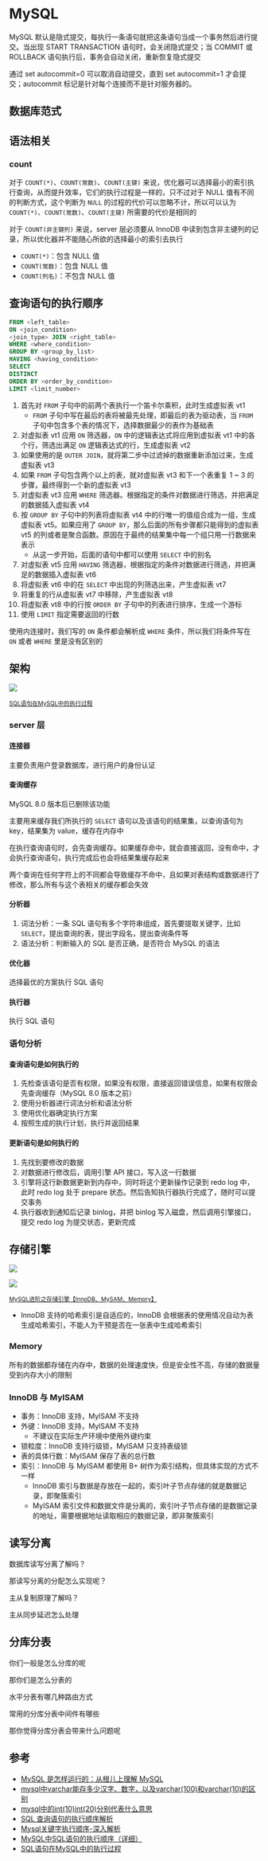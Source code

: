 # MySQL

MySQL 默认是隐式提交，每执行一条语句就把这条语句当成一个事务然后进行提交。当出现 START TRANSACTION 语句时，会关闭隐式提交；当 COMMIT 或 ROLLBACK 语句执行后，事务会自动关闭，重新恢复隐式提交

通过 set autocommit=0 可以取消自动提交，直到 set autocommit=1 才会提交；autocommit 标记是针对每个连接而不是针对服务器的。

## 数据库范式

## 语法相关

### count

对于 `COUNT(*)`、`COUNT(常数)`、`COUNT(主键)` 来说，优化器可以选择最小的索引执行查询，从而提升效率，它们的执行过程是一样的，只不过对于 NULL 值有不同的判断方式，这个判断为 `NULL` 的过程的代价可以忽略不计，所以可以认为 `COUNT(*)`、`COUNT(常数)`、`COUNT(主键)` 所需要的代价是相同的

对于 `COUNT(非主键列)` 来说，server 层必须要从 InnoDB 中读到包含非主键列的记录，所以优化器并不能随心所欲的选择最小的索引去执行

- `COUNT(*)`：包含 NULL 值
- `COUNT(常数)`：包含 NULL 值
- `COUNT(列名)`：不包含 NULL 值

## 查询语句的执行顺序

```sql
FROM <left_table>
ON <join_condition>
<join_type> JOIN <right_table>
WHERE <where_condition>
GROUP BY <group_by_list>
HAVING <having_condition>
SELECT
DISTINCT
ORDER BY <order_by_condition>
LIMIT <limit_number>
```

1. 首先对 `FROM` 子句中的前两个表执行一个笛卡尔乘积，此时生成虚拟表 vt1
    - `FROM` 子句中写在最后的表将被最先处理，即最后的表为驱动表，当 `FROM` 子句中包含多个表的情况下，选择数据最少的表作为基础表
2. 对虚拟表 vt1 应用 `ON` 筛选器，`ON` 中的逻辑表达式将应用到虚拟表 vt1 中的各个行，筛选出满足 `ON` 逻辑表达式的行，生成虚拟表 vt2
3. 如果使用的是 `OUTER JOIN`，就将第二步中过滤掉的数据重新添加过来，生成虚拟表 vt3
4. 如果 `FROM` 子句包含两个以上的表，就对虚拟表 vt3 和下一个表重复 1 ~ 3 的步骤，最终得到一个新的虚拟表 vt3
5. 对虚拟表 vt3 应用 `WHERE` 筛选器。根据指定的条件对数据进行筛选，并把满足的数据插入虚拟表 vt4
6. 按 `GROUP BY` 子句中的列表将虚拟表 vt4 中的行唯一的值组合成为一组，生成虚拟表 vt5。如果应用了 `GROUP BY`，那么后面的所有步骤都只能得到的虚拟表 vt5 的列或者是聚合函数。原因在于最终的结果集中每一个组只用一行数据来表示
    - 从这一步开始，后面的语句中都可以使用 `SELECT` 中的别名
7. 对虚拟表 vt5 应用 `HAVING` 筛选器，根据指定的条件对数据进行筛选，并把满足的数据插入虚拟表 vt6
8. 将虚拟表 vt6 中的在 `SELECT` 中出现的列筛选出来，产生虚拟表 vt7
9. 将重复的行从虚拟表 vt7 中移除，产生虚拟表 vt8
10. 将虚拟表 vt8 中的行按 `ORDER BY` 子句中的列表进行排序，生成一个游标
11. 使用 `LIMIT` 指定需要返回的行数

使用内连接时，我们写的 `ON` 条件都会解析成 `WHERE` 条件，所以我们将条件写在 `ON` 或者 `WHERE` 里是没有区别的

## 架构

![](./md.assets/mysql_structure.png)

<small>[SQL语句在MySQL中的执行过程](https://javaguide.cn/database/mysql/how-sql-executed-in-mysql.html)</small>

### server 层

#### 连接器

主要负责用户登录数据库，进行用户的身份认证

#### 查询缓存

MySQL 8.0 版本后已删除该功能

主要用来缓存我们所执行的 `SELECT` 语句以及该语句的结果集，以查询语句为 key，结果集为 value，缓存在内存中

在执行查询语句时，会先查询缓存。如果缓存命中，就会直接返回，没有命中，才会执行查询语句，执行完成后也会将结果集缓存起来

两个查询在任何字符上的不同都会导致缓存不命中，且如果对表结构或数据进行了修改，那么所有与这个表相关的缓存都会失效

#### 分析器

1. 词法分析：一条 SQL 语句有多个字符串组成，首先要提取关键字，比如 `SELECT`，提出查询的表，提出字段名，提出查询条件等
2. 语法分析：判断输入的 SQL 是否正确，是否符合 MySQL 的语法

#### 优化器

选择最优的方案执行 SQL 语句

#### 执行器

执行 SQL 语句

### 语句分析

#### 查询语句是如何执行的

1. 先检查该语句是否有权限，如果没有权限，直接返回错误信息，如果有权限会先查询缓存（MySQL 8.0 版本之前）
2. 使用分析器进行词法分析和语法分析
3. 使用优化器确定执行方案
4. 按照生成的执行计划，执行并返回结果

#### 更新语句是如何执行的

1. 先找到要修改的数据
2. 对数据进行修改后，调用引擎 API 接口，写入这一行数据
3. 引擎将这行新数据更新到内存中，同时将这个更新操作记录到 redo log 中，此时 redo log 处于 prepare 状态。然后告知执行器执行完成了，随时可以提交事务
4. 执行器收到通知后记录 binlog，并把 binlog 写入磁盘，然后调用引擎接口，提交 redo log 为提交状态，更新完成

## 存储引擎

![](./md.assets/all_engines.png)

![](./md.assets/engines.png)

<small>[MySQL进阶之存储引擎【InnoDB、MySAM、Memory】](https://blog.csdn.net/weixin_53041251/article/details/124241047)</small>

- InnoDB 支持的哈希索引是自适应的，InnoDB 会根据表的使用情况自动为表生成哈希索引，不能人为干预是否在一张表中生成哈希索引

### Memory

所有的数据都存储在内存中，数据的处理速度快，但是安全性不高，存储的数据量受到内存大小的限制

### InnoDB 与 MylSAM

- 事务：InnoDB 支持，MylSAM 不支持
- 外键：InnoDB 支持，MylSAM 不支持
  - 不建议在实际生产环境中使用外键约束
- 锁粒度：InnoDB 支持行级锁，MylSAM 只支持表级锁
- 表的具体行数：MyISAM 保存了表的总行数
- 索引：InnoDB 与 MyISAM 都使用 B+ 树作为索引结构，但具体实现的方式不一样
  - InnoDB 索引与数据是存放在一起的，索引叶子节点存储的就是数据记录，即聚簇索引
  - MyISAM 索引文件和数据文件是分离的，索引叶子节点存储的是数据记录的地址，需要根据地址读取相应的数据记录，即非聚簇索引












## 读写分离

数据库读写分离了解吗？

那读写分离的分配怎么实现呢？

主从复制原理了解吗？

主从同步延迟怎么处理

## 分库分表

你们一般是怎么分库的呢

那你们是怎么分表的

水平分表有哪几种路由方式

常用的分库分表中间件有哪些

那你觉得分库分表会带来什么问题呢

## 参考

- [MySQL 是怎样运行的：从根儿上理解 MySQL](https://juejin.cn/book/6844733769996304392)
- [mysql中varchar能存多少汉字、数字，以及varchar(100)和varchar(10)的区别](https://blog.csdn.net/weixin_43431218/article/details/124734940)
- [mysql中的int(10)int(20)分别代表什么意思](https://blog.csdn.net/weixin_45707610/article/details/131439336)
- [SQL 查询语句的执行顺序解析](https://learnku.com/articles/35655)
- [Mysql关键字执行顺序-深入解析](https://developer.aliyun.com/article/1131899)
- [MySQL中SQL语句的执行顺序（详细）](https://www.cnblogs.com/antLaddie/p/17175396.html)
- [SQL语句在MySQL中的执行过程](https://javaguide.cn/database/mysql/how-sql-executed-in-mysql.html)









